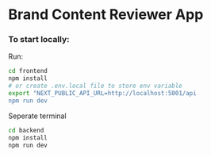 # Brand Content Reviewer App

### To start locally:

Run:
```bash
cd frontend
npm install
# or create .env.local file to store env variable
export "NEXT_PUBLIC_API_URL=http://localhost:5001/api 
npm run dev
```

Seperate terminal

```bash
cd backend
npm install
npm run dev
```